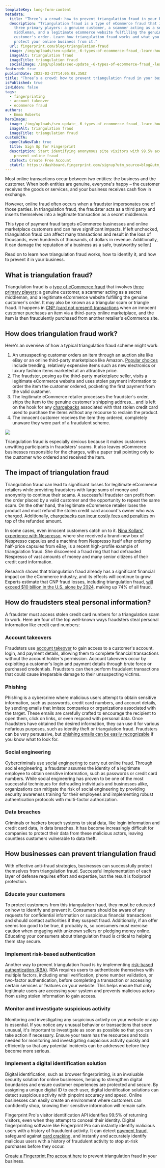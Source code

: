 ```yaml
---
templateKey: long-form-content
metadata:
  title: "Three’s a crowd: how to prevent triangulation fraud in your business"
  description: "Triangulation fraud is a type of eCommerce fraud that involves
    three primary players: a genuine customer, a scammer acting as a secret
    middleman, and a legitimate eCommerce website fulfilling the genuine
    customer's order. Learn how triangulation fraud works and what you can do to
    protect your online business from it."
  url: fingerprint.com/blog/triangulation-fraud
  image: /img/uploads/seo-update_-6-types-of-ecommerce-fraud_-learn-how-to-tackle-them-and-secure-your-ecommerce-store-copy.jpg
  imageAlt: triangulation fraud
  imageTitle: triangulation fraud
  socialImage: /img/uploads/seo-update_-6-types-of-ecommerce-fraud_-learn-how-to-tackle-them-and-secure-your-ecommerce-store-copy.jpg
featured: true
publishDate: 2023-03-27T14:05:08.350Z
title: "Three’s a crowd: how to prevent triangulation fraud in your business"
isPublished: true
isHidden: false
tags:
  - fingerprinting
  - account takeover
  - ecommerce fraud
authors:
  - Emma Roberts
heroImage:
  image: /img/uploads/seo-update_-6-types-of-ecommerce-fraud_-learn-how-to-tackle-them-and-secure-your-ecommerce-store-copy.jpg
  imageAlt: triangulation fraud
  imageTitle: triangulation fraud
customCTA:
  openCtaNewTab: true
  title: Sign Up for Fingerprint
  description: Start identifying anonymous site visitors with 99.5% accuracy to
    prevent online fraud
  ctaText: Create Free Account
  ctaUrl: https://dashboard.fingerprint.com/signup?utm_source=blog&utm_medium=website&utm_campaign=blog
---
```

Most online transactions occur between two entities: the business and the customer. When both entities are genuine, everyone's happy – the customer receives the goods or services, and your business receives cash flow in exchange. 

However, online fraud often occurs when a fraudster impersonates one of those parties. In triangulation fraud, the fraudster acts as a third party and inserts themselves into a legitimate transaction as a secret middleman. 

This type of payment fraud targets eCommerce businesses and online marketplace customers and can have significant impacts. If left unchecked, triangulation fraud can affect many transactions and result in the loss of thousands, even hundreds of thousands, of dollars in revenue. Additionally, it can damage the reputation of a business as a safe, trustworthy seller.)

Read on to learn how triangulation fraud works, how to identify it, and how to prevent it in your business.

## What is triangulation fraud?

Triangulation fraud is a [type of eCommerce fraud](https://fingerprint.com/blog/ecommerce-fraud-types/?utm_source=blog&utm_medium=website&utm_campaign=blog) that involves [three primary players](https://chargebacks911.com/triangulation-fraud/): a genuine customer, a scammer acting as a secret middleman, and a legitimate eCommerce website fulfilling the genuine customer's order. It may also be known as a triangular scam or triangle fraud. It happens in [CNP (card not present) transactions](https://fingerprint.com/blog/cnp-fraud-prevention-to-protect-chargebacks/?utm_source=blog&utm_medium=website&utm_campaign=blog) when an innocent customer purchases an item via a third-party online marketplace, and the item is then fraudulently purchased from another retailer's eCommerce site.

## How does triangulation fraud work?

Here's an overview of how a typical triangulation fraud scheme might work:

1. An unsuspecting customer orders an item through an auction site like eBay or an online third-party marketplace like Amazon. [Popular choices](https://news.cardnotpresent.com/news/triangulation-fraud-what-is-it-and-what-can-you-do-about-it) include trending, relatively expensive items such as new electronics or luxury fashion items marketed at an attractive price.
2. The fraudster, posing as the third-party marketplace seller, visits a legitimate eCommerce website and uses stolen payment information to order the item the customer ordered, pocketing the first payment from the valid customer.
3. The legitimate eCommerce retailer processes the fraudster's order, ships the item to the genuine customer's shipping address… and is left on the hook for any [chargebacks](https://fingerprint.com/blog/prevent-credit-card-chargeback-fraud/?utm_source=blog&utm_medium=website&utm_campaign=blog) associated with that stolen credit card used to purchase the items without any recourse to reclaim the product.
4. The innocent customer receives the item they ordered, completely unaware they were part of a fraudulent scheme.

![](https://lh3.googleusercontent.com/U4BpKd9dnN9bBYzI2UZ3jJSRNWwj460lk9Fwsu-EBO0qN45lsHmxnugHx6zw-d3qXEb1bqka4krrzH0YMZ_OSauMPXomdAoETuzdSc3o0AETUrFvQ4CishCNspqSPN4CqecjB3JLopmmExdfX_WiMSw)

Triangulation fraud is especially devious because it makes customers unwitting participants in fraudsters' scams. It also leaves eCommerce businesses responsible for the charges, with a paper trail pointing only to the customer who ordered and received the item.

## The impact of triangulation fraud

Triangulation fraud can lead to significant losses for legitimate eCommerce retailers while providing fraudsters with large sums of money and anonymity to continue their scams. A successful fraudster can profit from the order placed by a valid customer and the opportunity to repeat the same scam. On the other hand, the legitimate eCommerce retailer loses the product and must refund the stolen credit card account's owner who was charged. Additionally, [chargebacks can incur costly fees and penalties](https://www.chargebackgurus.com/blog/triangulation-fraud) on top of the refunded amount.

In some cases, even innocent customers catch on to it. [Nina Kollars' experience with Nespresso](https://www.youtube.com/watch?v=4fYZpRBuh-s), where she received a brand-new box of Nespresso capsules and a machine from Nespresso itself after ordering half-price capsules from eBay, is a recent high-profile example of triangulation fraud. She discovered a fraud ring that had defrauded Nespresso of vast amounts of money and many senior citizens of their credit card information.

Research shows that triangulation fraud already has a significant financial impact on the eCommerce industry, and its effects will continue to grow. Experts estimate that CNP fraud losses, including triangulation fraud, [will exceed $10 billion in the U.S. alone by 2024](https://www.insiderintelligence.com/content/spotlight-us-card-payment-fraud-losses-forecast-2022), making up 74% of all fraud.

## How do fraudsters steal personal information?

A fraudster must access stolen credit card numbers for a triangulation scam to work. Here are four of the top well-known ways fraudsters steal personal information like credit card numbers:

### Account takeovers

Fraudsters use [account takeover](https://fingerprint.com/account-takeover/?utm_source=blog&utm_medium=website&utm_campaign=blog) to gain access to a customer's account, login, and payment details, allowing them to complete financial transactions without the account holder's permission. Account takeovers occur by exploiting a customer's login and payment details through brute force or purchased credentials. Fraudsters can then perform fraudulent transactions that could cause irreparable damage to their unsuspecting victims.

### Phishing 

Phishing is a cybercrime where malicious users attempt to obtain sensitive information, such as passwords, credit card numbers, and account details, by sending emails that imitate companies or organizations associated with the target. These emails are carefully crafted to encourage the recipient to open them, click on links, or even respond with personal data. Once fraudsters have obtained the desired information, they can use it for various nefarious purposes, such as identity theft or triangulation fraud. Fraudsters can be very persuasive, but [phishing emails can be easily recognizable](https://fingerprint.com/blog/how-to-recognize-phishing-emails/?utm_source=blog&utm_medium=website&utm_campaign=blog) if you know what to look for.

### Social engineering

Cybercriminals use [social engineering](https://fingerprint.com/blog/why-social-engineering-attacks-are-successful-with-technical-staff/?utm_source=blog&utm_medium=website&utm_campaign=blog) to carry out online fraud. Through social engineering, a fraudster assumes the identity of a legitimate employee to obtain sensitive information, such as passwords or credit card numbers. While social engineering has proven to be one of the most successful techniques for defrauding individuals and businesses alike, organizations can mitigate the risk of social engineering by providing security awareness training for their employees and implementing robust authentication protocols with multi-factor authorization.

### Data breaches 

Criminals or hackers breach systems to steal data, like login information and credit card data, in data breaches. It has become increasingly difficult for companies to protect their data from these malicious actors, leaving countless customers vulnerable to data theft. 

## How businesses can prevent triangulation fraud

With effective anti-fraud strategies, businesses can successfully protect themselves from triangulation fraud. Successful implementation of each layer of defense requires effort and expertise, but the result is foolproof protection. 

### Educate your customers

To protect customers from this triangulation fraud, they must be educated on how to identify and prevent it. Consumers should be aware of any requests for confidential information or suspicious financial transactions and should contact authorities if they suspect fraud. Additionally, if an offer seems too good to be true, it probably is, so consumers must exercise caution when engaging with unknown sellers or pledging money online. Educating your consumers about triangulation fraud is critical to helping them stay secure.

### Implement risk-based authentication 

Another way to prevent triangulation fraud is by implementing [risk-based authentication (RBA)](https://www.okta.com/identity-101/risk-based-authentication/). RBA requires users to authenticate themselves with multiple factors, including email verification, phone number validation, or two-factor authentication, before completing a transaction or accessing certain services or features on your website. This helps ensure that only legitimate users are accessing your system and prevents malicious actors from using stolen information to gain access. 

### Monitor and investigate suspicious activity 

Monitoring and investigating any suspicious activity on your website or app is essential. If you notice any unusual behavior or transactions that seem unusual, it's important to investigate as soon as possible so that you can take action if necessary. Ensure your team has the resources and tools needed for monitoring and investigating suspicious activity quickly and efficiently so that any potential incidents can be addressed before they become more serious.  

### Implement a digital identification solution

Digital identification, such as browser fingerprinting, is an invaluable security solution for online businesses, helping to strengthen digital boundaries and ensure customer experiences are protected and secure. By assigning a unique digital ID to each user, digital identification solutions can detect suspicious activity with pinpoint accuracy and speed. Online businesses can easily create an environment where customers can confidently shop, knowing their sensitive information will remain safe.

Fingerprint Pro's visitor identification API identifies 99.5% of returning visitors, even when they attempt to conceal their identity. Digital fingerprinting software like Fingerprint Pro can instantly identify malicious users with a history of fraudulent activity. It can detect [payment fraud](https://fingerprint.com/payment-fraud/?utm_source=blog&utm_medium=website&utm_campaign=blog), safeguard against [card cracking](https://fingerprint.com/blog/what-is-card-cracking-and-prevention-tips/?utm_source=blog&utm_medium=website&utm_campaign=blog), and instantly and accurately identify malicious users with a history of fraudulent activity to stop at-risk purchases before they occur.

[Create a Fingerprint Pro account here](https://dashboard.fingerprint.com/signup?utm_source=blog&utm_medium=website&utm_campaign=blog) to prevent triangulation fraud in your business.